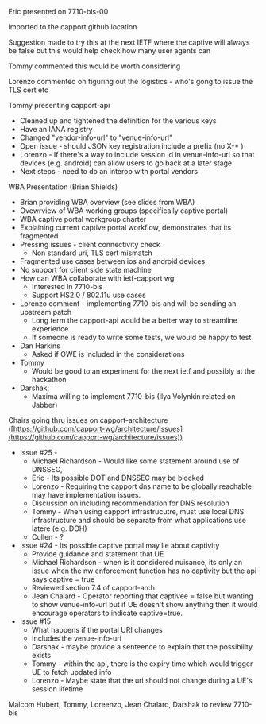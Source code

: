 Eric presented on 7710-bis-00

Imported to the capport github location

Suggestion made to try this at the next IETF where the captive will always be false but this would help check how many user agents can

Tommy commented this would be worth considering

Lorenzo commented on figuring out the logistics - who&#39;s gong to issue the TLS cert etc

Tommy presenting capport-api

- Cleaned up and tightened the definition for the various keys
- Have an IANA registry
- Changed &quot;vendor-info-url&quot; to &quot;venue-info-url&quot;
- Open issue - should JSON key registration include a prefix (no X-\* )
- Lorenzo - If there&#39;s a way to include session id in venue-info-url  so that devices (e.g. android) can allow users to go back at a later stage
- Next steps - need to do an interop with portal vendors



WBA Presentation (Brian Shields)

- Brian providing WBA overview (see slides from WBA)
- Ovewrview of WBA working groups (specifically captive portal)
- WBA captive portal workgroup charter
- Explaining current captive portal workflow, demonstrates that its fragmented
- Pressing issues - client connectivity check
  - Non standard uri, TLS cert mismatch
- Fragmented use cases between ios and android devices
- No support for client side state machine
- How can WBA collaborate with ietf-capport wg
  - Interested in 7710-bis
  - Support HS2.0 / 802.11u use cases
- Lorenzo comment - implementing 7710-bis and will be sending an upstream patch
  - Long term the capport-api would be a better way to streamline experience
  - If someone is ready to write some tests, we would be happy to test
- Dan Harkins
  - Asked if OWE is included in the considerations
- Tommy
  - Would be good to an experiment for the next ietf and possibly at the hackathon
- Darshak:
  - Maxima willing to implement 7710-bis (Ilya Volynkin related on Jabber)

Chairs going thru issues on capport-architecture ([https://github.com/capport-wg/architecture/issues](https://github.com/capport-wg/architecture/issues))

- Issue #25 -
  - Michael Richardson - Would like some statement around use of DNSSEC,
  - Eric - Its possible DOT and DNSSEC may be blocked
  - Lorenzo - Requiring the capport dns name to be globally reachable may have implementation issues.
  - Discussion on including recommendation for DNS resolution
  - Tommy - When using capport infrastrucutre, must use local DNS infrastructure and should be separate from what applications use latere (e.g. DOH)
  - Cullen - ?
- Issue #24 - Its possible captive portal may lie about captivity
  - Provide guidance and statement that UE
  - Michael Richardson - when is it considered nuisance, its only an issue when the nw enforcement function has no captivity but the api says captive = true
  - Reviewed section 7.4 of capport-arch
  - Jean Chalard - Operator reporting that captivee = false but wanting to show venue-info-url but if UE doesn&#39;t show anything then it would encourage operators to indicate captive=true.
- Issue #15
  - What happens if the portal URI changes
  - Includes the venue-info-uri
  - Darshak - maybe provide a senteence to explain that the possibility exists
  - Tommy - within the api, there is the expiry time which would trigger UE to fetch updated info
  - Lorenzo - Maybe state that the uri should not change during a UE&#39;s session lifetime

Malcom Hubert, Tommy, Loreenzo, Jean Chalard, Darshak to review 7710-bis
